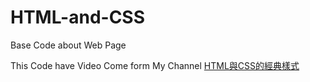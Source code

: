 # HTML-and-CSS
Base Code about Web Page

This Code have Video Come form My Channel [HTML與CSS的經典樣式](https://www.youtube.com/watch?v=RHo1vDXyKMI&ab_channel=KaPo&loop=0)
